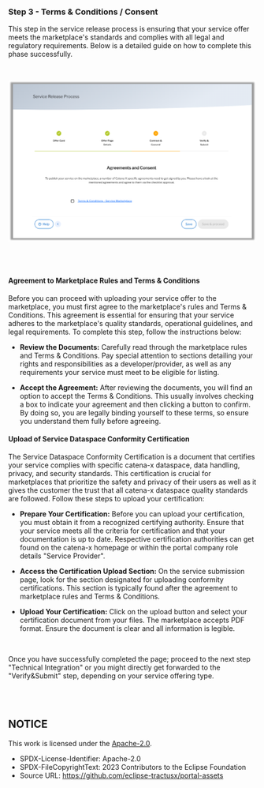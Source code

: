 ### Step 3 - Terms & Conditions / Consent

This step in the service release process is ensuring that your service offer meets the marketplace's standards and complies with all legal and regulatory requirements. Below is a detailed guide on how to complete this phase successfully.

<br>

<p align="center">
<img width="536" alt="image" src="https://raw.githubusercontent.com/eclipse-tractusx/portal-assets/main/docs/static/service-creation-contract-constent.png">
</p>

<br>
<br>

#### Agreement to Marketplace Rules and Terms & Conditions

Before you can proceed with uploading your service offer to the marketplace, you must first agree to the marketplace's rules and Terms & Conditions. This agreement is essential for ensuring that your service adheres to the marketplace's quality standards, operational guidelines, and legal requirements. To complete this step, follow the instructions below:

- **Review the Documents:** Carefully read through the marketplace rules and Terms & Conditions. Pay special attention to sections detailing your rights and responsibilities as a developer/provider, as well as any requirements your service must meet to be eligible for listing.

- **Accept the Agreement:** After reviewing the documents, you will find an option to accept the Terms & Conditions. This usually involves checking a box to indicate your agreement and then clicking a button to confirm. By doing so, you are legally binding yourself to these terms, so ensure you understand them fully before agreeing.

#### Upload of Service Dataspace Conformity Certification

The Service Dataspace Conformity Certification is a document that certifies your service complies with specific catena-x dataspace, data handling, privacy, and security standards. This certification is crucial for marketplaces that prioritize the safety and privacy of their users as well as it gives the customer the trust that all catena-x dataspace quality standards are followed. Follow these steps to upload your certification:

- **Prepare Your Certification:** Before you can upload your certification, you must obtain it from a recognized certifying authority. Ensure that your service meets all the criteria for certification and that your documentation is up to date. Respective certification authorities can get found on the catena-x homepage or within the portal company role details "Service Provider".

- **Access the Certification Upload Section:** On the service submission page, look for the section designated for uploading conformity certifications. This section is typically found after the agreement to marketplace rules and Terms & Conditions.

- **Upload Your Certification:** Click on the upload button and select your certification document from your files. The marketplace accepts PDF format. Ensure the document is clear and all information is legible.

<br>

Once you have successfully completed the page; proceed to the next step "Technical Integration" or you might directly get forwarded to the "Verify&Submit" step, depending on your service offering type.

<br>
<br>

## NOTICE

This work is licensed under the [Apache-2.0](https://www.apache.org/licenses/LICENSE-2.0).

- SPDX-License-Identifier: Apache-2.0
- SPDX-FileCopyrightText: 2023 Contributors to the Eclipse Foundation
- Source URL: https://github.com/eclipse-tractusx/portal-assets
